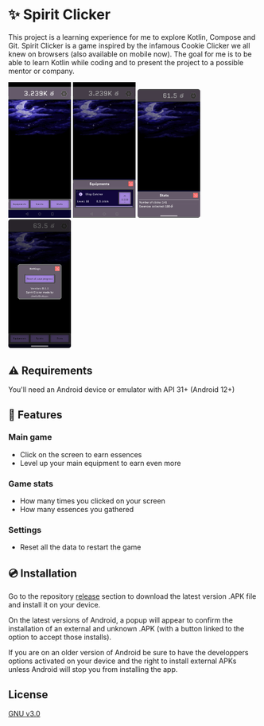 # :sparkles: Spirit Clicker

This project is a learning experience for me to explore Kotlin, Compose and Git. Spirit Clicker is a game inspired by the infamous Cookie Clicker we all knew on browsers (also available on mobile now). The goal for me is to be able to learn Kotlin while coding and to present the project to a possible mentor or company.

<img src="screenshots/sc1.png" width="25%" />     <img src="screenshots/sc2.png" width="25%" />     <img src="screenshots/sc3.png" width="25%" />     <img src="screenshots/sc4.png" width="25%" />

## :warning: Requirements
You'll need an Android device or emulator with API 31+ (Android 12+)

## :key: Features
### Main game
- Click on the screen to earn essences
- Level up your main equipment to earn even more
### Game stats
- How many times you clicked on your screen
- How many essences you gathered
### Settings
- Reset all the data to restart the game

## :cd: Installation
Go to the repository [release](https://github.com/JimboDoApps/SpiritClicker/releases) section to download the latest version .APK file and install it on your device.

On the latest versions of Android, a popup will appear to confirm the installation of an external and unknown .APK (with a button linked to the option to accept those installs).

If you are on an older version of Android be sure to have the developpers options activated on your device and the right to install external APKs unless Android will stop you from installing the app.


## License

[GNU v3.0](https://choosealicense.com/licenses/gpl-3.0/)